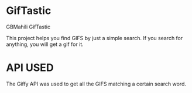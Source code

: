 # GifTastic
GBMahili  GifTastic

This project helps you find GIFS by just a simple search.
If you search for anything, you will get a gif for it.

# API USED
The Giffy API was used to get all the GIFS matching a certain search word.
